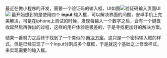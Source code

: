 最近在做小程序的开发，需要一个验证码的输入框，UI如图![验证码输入页面UI][1]
<image src="http://obgw0poa4.bkt.clouddn.com/my-python-logo.png"  hight="350"></image>
最开始想到的是使用四个 **input**  输入框，可以解决界面的问题，安卓手机上完美解决，可是在iphone上测试的时候，发现每输入一个数字之后，会有一个键盘收起然后再弹出的过程，这样的用户体验是极差的，于是寻找更加好的解决方案。

结果一番努力之后终于找到了一个类似的 [解决方案][2]，这只是一个密码输入框的样式，但是已经实现了一个input分割成多个框框，于是就这个基础之上修改样式，来实现需要的输入框。


  [1]: http://obgw0poa4.bkt.clouddn.com/my-python-logo.png
  [2]: https://github.com/fiveTree/-_-